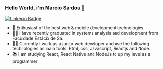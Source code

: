 ### Hello World, i'm Marcio Sardou 🚀
[![Linkedin Badge](https://img.shields.io/badge/-Diego%20Fernandes-6633cc?style=flat-square&logo=Linkedin&logoColor=white&link=https://www.linkedin.com/in/marciosardou/)](https://www.linkedin.com/in/marciosardou/) 

- 🤩 Enthusiast of the best web & mobile development technologies.
- 👨‍🎓 I have recently graduated in systems analysis and development from Faculdade Estácio de Sá.
- 👩‍💻 Currently I work as a junior web developer and use the following technologies as main tools: Html, css, Javascript, Reactjs and Node.
- 📚 I am studying React, React Native and NodeJs to up my level as a programmer
